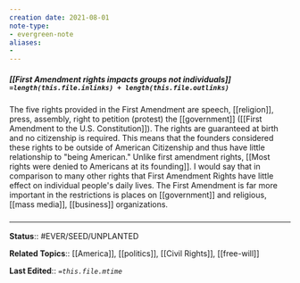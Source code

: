 ```yaml
---
creation date: 2021-08-01
note-type: 
- evergreen-note
aliases:
- 
---
```


##### [[First Amendment rights impacts groups not individuals]] `=length(this.file.inlinks) + length(this.file.outlinks)`

The five rights provided in the First Amendment are speech, [[religion]], press, assembly, right to petition  (protest) the [[government]] ([[First Amendment to the U.S. Constitution]]). The rights are guaranteed at birth and no citizenship is required. This means that the founders considered these rights to be outside of American Citizenship and thus have little relationship to "being American." Unlike first amendment rights, [[Most rights were denied to Americans at its founding]]. I would say that in comparison to many other rights that First Amendment Rights have little effect on individual people's daily lives. The First Amendment is far more important in the restrictions is places on [[government]] and religious, [[mass media]], [[business]] organizations.

### <hr class="footnote"/>

**Status**:: #EVER/SEED/UNPLANTED 

**Related Topics**:: [[America]], [[politics]], [[Civil Rights]], [[free-will]]
	
**Last Edited**:: *`=this.file.mtime`*

